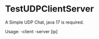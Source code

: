 # TestUDPClientServer
A Simple UDP Chat, java 17 is required.

Usage:
-client <name> <ip> <port>
-server <port> \[ip\]
